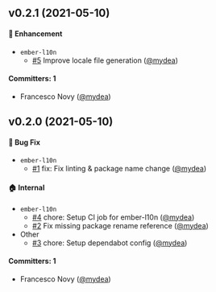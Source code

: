 ## v0.2.1 (2021-05-10)

#### :rocket: Enhancement
* `ember-l10n`
  * [#5](https://github.com/fabscale/ember-gettext/pull/5) Improve locale file generation ([@mydea](https://github.com/mydea))

#### Committers: 1
- Francesco Novy ([@mydea](https://github.com/mydea))

## v0.2.0 (2021-05-10)

#### :bug: Bug Fix
* `ember-l10n`
  * [#1](https://github.com/fabscale/ember-gettext/pull/1) fix: Fix linting & package name change ([@mydea](https://github.com/mydea))

#### :house: Internal
* `ember-l10n`
  * [#4](https://github.com/fabscale/ember-gettext/pull/4) chore: Setup CI job for ember-l10n ([@mydea](https://github.com/mydea))
  * [#2](https://github.com/fabscale/ember-gettext/pull/2) Fix missing package rename reference ([@mydea](https://github.com/mydea))
* Other
  * [#3](https://github.com/fabscale/ember-gettext/pull/3) chore: Setup dependabot config ([@mydea](https://github.com/mydea))

#### Committers: 1
- Francesco Novy ([@mydea](https://github.com/mydea))

